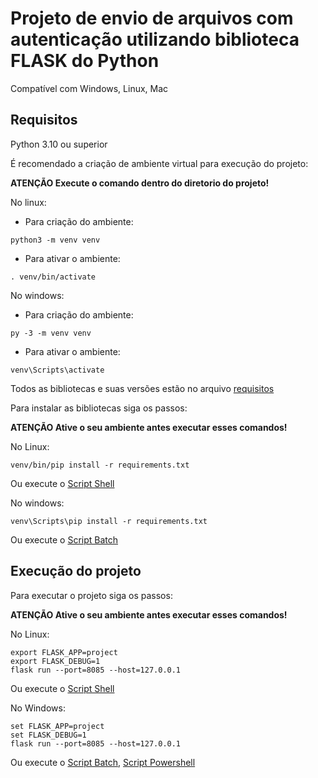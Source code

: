 # Projeto de envio de arquivos com autenticação utilizando biblioteca **FLASK** do **Python**

Compatível com Windows, Linux, Mac

## Requisitos
Python 3.10 ou superior

É recomendado a criação de ambiente virtual para execução do projeto:

**ATENÇÃO Execute o comando dentro do diretorio do projeto!**

No linux:
- Para criação do ambiente:
```
python3 -m venv venv
```
- Para ativar o ambiente:
```
. venv/bin/activate
```
No windows:
- Para criação do ambiente:
```
py -3 -m venv venv
```
- Para ativar o ambiente:
```
venv\Scripts\activate
```
Todos as bibliotecas e suas versões estão no arquivo [requisitos](requirements.txt)

Para instalar as bibliotecas siga os passos:

**ATENÇÃO Ative o seu ambiente antes executar esses comandos!**


No Linux:
```
venv/bin/pip install -r requirements.txt
```
Ou execute o [Script Shell](requirements.sh)

No windows:
```
venv\Scripts\pip install -r requirements.txt
```
Ou execute o [Script Batch](requirements.bat)

## Execução do projeto

Para executar o projeto siga os passos:

**ATENÇÃO Ative o seu ambiente antes executar esses comandos!**

No Linux:
```
export FLASK_APP=project
export FLASK_DEBUG=1
flask run --port=8085 --host=127.0.0.1
```
Ou execute o [Script Shell](run.sh)

No Windows:
```
set FLASK_APP=project
set FLASK_DEBUG=1
flask run --port=8085 --host=127.0.0.1
```
Ou execute o [Script Batch](run.bat), [Script Powershell](run.ps1)
